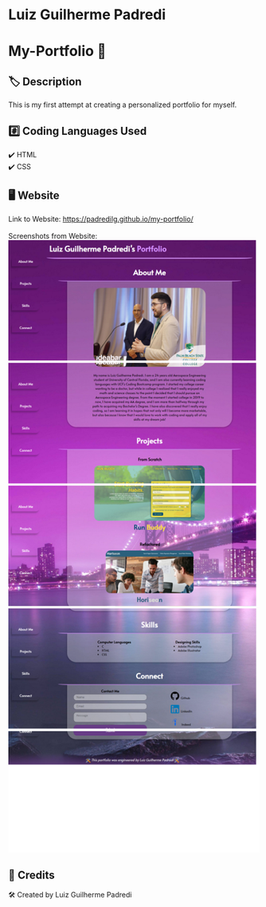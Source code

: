 # Luiz Guilherme Padredi

# My-Portfolio :pencil:

## :label: Description
This is my first attempt at creating a personalized portfolio for myself.

## 	:hash: Coding Languages Used
:heavy_check_mark: HTML</br>
:heavy_check_mark: CSS</br>

## :desktop_computer: Website
Link to Website: https://padredilg.github.io/my-portfolio/
</br></br>
Screenshots from Website:
![screenshot of website](./assets/images/portfolio-ss1.png)
![screenshot of website](./assets/images/portfolio-ss2.png)
![screenshot of website](./assets/images/portfolio-ss3.png)
![screenshot of website](./assets/images/portfolio-ss4.png)
![screenshot of website](./assets/images/portfolio-ss5.png)

## :clap: Credits

:hammer_and_wrench: Created by Luiz Guilherme Padredi
